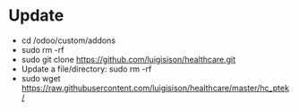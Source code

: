 # Update
* cd /odoo/custom/addons
* sudo rm -rf 
* sudo git clone https://github.com/luigisison/healthcare.git
* Update a file/directory: sudo rm -rf <filename>
* sudo wget https://raw.githubusercontent.com/luigisison/healthcare/master/hc_ptek/<filename>
